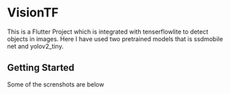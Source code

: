 # VisionTF

This is a  Flutter Project which is integrated with tenserflowlite to detect objects in images. Here I have used two pretrained models that is ssdmobile net and yolov2_tiny.

## Getting Started

Some of the screnshots are below 
